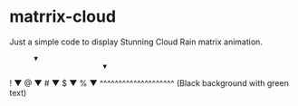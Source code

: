 # matrrix-cloud
Just a simple code to display Stunning Cloud Rain matrix animation.


          ▼
                           ▼
!                          ▼
  @                       ▼
                    #     ▼
      $   ▼
        % ▼
^^^^^^^^^^^^^^^^^^^^ (Black background with green text)
